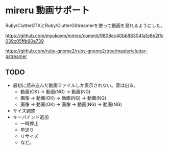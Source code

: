 # mireru 動画サポート

Ruby/ClutterGTKとRuby/ClutterGStreamerを使って動画を見れるようにした。

https://github.com/myokoym/mireru/commit/9808ec40bb88304fa1e8b2ffc039c05ffb90e739

https://github.com/ruby-gnome2/ruby-gnome2/tree/master/clutter-gstreamer

## TODO

  * 最初に読み込んだ動画ファイルしか表示されない。音は出る。
    * 動画(OK) -> 動画(NG) -> 動画(NG)
    * 画像 -> 動画(OK) -> 動画(NG) -> 動画(NG)
    * 画像 -> 動画(OK) -> 画像 -> 動画(NG) -> 動画(NG)
  * サイズ調整
  * キーバインド追加
    * 一時停止
    * 早送り
    * リサイズ
    * など。
